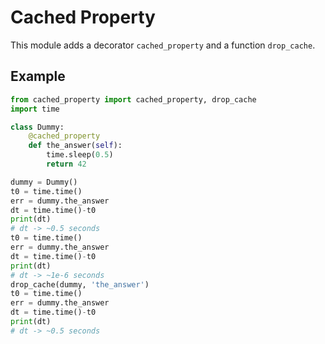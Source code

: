 # Cached Property

This module adds a decorator `cached_property` and a function `drop_cache`.

## Example

```python
from cached_property import cached_property, drop_cache
import time

class Dummy:
    @cached_property
    def the_answer(self):
        time.sleep(0.5)
        return 42

dummy = Dummy()
t0 = time.time()
err = dummy.the_answer
dt = time.time()-t0
print(dt)
# dt -> ~0.5 seconds
t0 = time.time()
err = dummy.the_answer
dt = time.time()-t0
print(dt)
# dt -> ~1e-6 seconds
drop_cache(dummy, 'the_answer')
t0 = time.time()
err = dummy.the_answer
dt = time.time()-t0
print(dt)
# dt -> ~0.5 seconds
```
